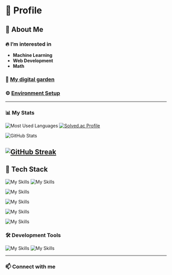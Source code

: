 # 📌 Profile

## 🚀 About Me

### 🔥 I’m interested in
- **Machine Learning**
- **Web Development**
- **Math**

### 🌱 [My digital garden](https://digitalgarden-sand-one.vercel.app/)

### ⚙️ [Environment Setup](https://github.com/Wihyeongsu/dotfiles)
---

### 📊 My Stats
![Most Used Languages](https://github-readme-stats.vercel.app/api/top-langs/?username=Wihyeongsu&layout=compact&theme=aura)
[![Solved.ac Profile](http://mazassumnida.wtf/api/v2/generate_badge?boj=wihyoungsu)](https://solved.ac/wihyoungsu)

![GitHub Stats](https://github-readme-stats.vercel.app/api?username=Wihyeongsu&show_icons=true&theme=aura)

[![GitHub Streak](https://streak-stats.demolab.com?user=Wihyeongsu&theme=aura&border_radius=5.5&date_format=%5BY%20%5DM%20j&ring=EA523BEA&fire=80FFF6)](https://git.io/streak-stats)
---

## 🥞 Tech Stack
![My Skills](https://skillicons.dev/icons?i=html,typescript,react&theme=dark&perline=15)
![My Skills](https://go-skill-icons.vercel.app/api/icons?i=zustand&theme=dark)

![My Skills](https://skillicons.dev/icons?i=css,tailwindcss&theme=dark&perline=15)

![My Skills](https://skillicons.dev/icons?i=java,python,rust&theme=dark&perline=15)

![My Skills](https://skillicons.dev/icons?i=tauri,nextjs&theme=dark&perline=15)

![My Skills](https://skillicons.dev/icons?i=docker,arch,ubuntu&theme=dark&perline=15)

### 🛠 Development Tools
![My Skills](https://skillicons.dev/icons?i=vscode,neovim,idea&theme=dark&perline=15)
![My Skills](https://go-skill-icons.vercel.app/api/icons?i=zed&theme=dark)

---

### 📫 Connect with me
